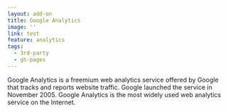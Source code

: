 ```yaml
---
layout: add-on
title: Google Analytics
image: ''
link: test
feature: analytics
tags:
  - 3rd-party
  - gh-pages
---
```


Google Analytics is a freemium web analytics service offered by Google that tracks and reports website traffic. Google launched the service in November 2005. Google Analytics is the most widely used web analytics service on the Internet.